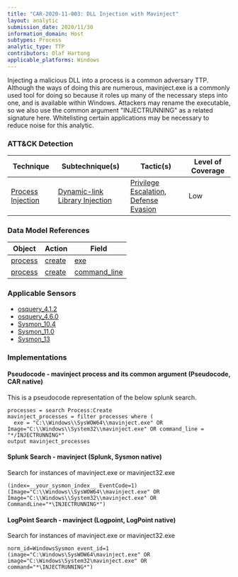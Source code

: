 ```yaml
---
title: "CAR-2020-11-003: DLL Injection with Mavinject"
layout: analytic
submission_date: 2020/11/30
information_domain: Host
subtypes: Process
analytic_type: TTP
contributors: Olaf Hartong
applicable_platforms: Windows
---
```


Injecting a malicious DLL into a process is a common adversary TTP. Although the ways of doing this are numerous, mavinject.exe is a commonly used tool for doing so because it roles up many of the necessary steps into one, and is available within Windows. Attackers may rename the executable, so we also use the common argument "INJECTRUNNING" as a related signature here. Whitelisting certain applications may be necessary to reduce noise for this analytic.


### ATT&CK Detection

|Technique|Subtechnique(s)|Tactic(s)|Level of Coverage|
|---|---|---|---|
|[Process Injection](https://attack.mitre.org/techniques/T1055/)|[Dynamic-link Library Injection](https://attack.mitre.org/techniques/T1055/001/)|[Privilege Escalation](https://attack.mitre.org/tactics/TA0004/), [Defense Evasion](https://attack.mitre.org/tactics/TA0005/)|Low|

### Data Model References

|Object|Action|Field|
|---|---|---|
|[process](/data_model/process) | [create](/data_model/process#create) | [exe](/data_model/process#exe) |
|[process](/data_model/process) | [create](/data_model/process#create) | [command_line](/data_model/process#command_line) |


### Applicable Sensors

- [osquery_4.1.2](/sensors/osquery_4.1.2)
- [osquery_4.6.0](/sensors/osquery_4.6.0)
- [Sysmon_10.4](/sensors/Sysmon_10.4)
- [Sysmon_11.0](/sensors/Sysmon_11.0)
- [Sysmon_13](/sensors/Sysmon_13)

### Implementations

#### Pseudocode - mavinject process and its common argument (Pseudocode, CAR native)


This is a pseudocode representation of the below splunk search.


```
processes = search Process:Create
mavinject_processes = filter processes where (
  exe = "C:\\Windows\\SysWOW64\\mavinject.exe" OR Image="C:\\Windows\\System32\\mavinject.exe" OR command_line = "*/INJECTRUNNING*"
output mavinject_processes
```


#### Splunk Search - mavinject (Splunk, Sysmon native)


Search for instances of mavinject.exe or mavinject32.exe


```
(index=__your_sysmon_index__ EventCode=1) (Image="C:\\Windows\\SysWOW64\\mavinject.exe" OR Image="C:\\Windows\\System32\\mavinject.exe" OR CommandLine="*\INJECTRUNNING*")
```


#### LogPoint Search - mavinject (Logpoint, LogPoint native)


Search for instances of mavinject.exe or mavinject32.exe


```
norm_id=WindowsSysmon event_id=1 (image="C:\Windows\SysWOW64\mavinject.exe" OR image="C:\Windows\System32\mavinject.exe" OR command="*\INJECTRUNNING*")
```




